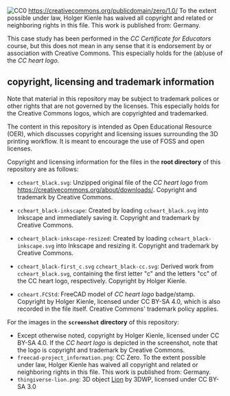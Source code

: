 ![CC0](https://mirrors.creativecommons.org/presskit/buttons/88x31/svg/cc-zero.svg) https://creativecommons.org/publicdomain/zero/1.0/
To the extent possible under law, Holger Kienle has waived all copyright and related or neighboring rights in this file. This work is published from: Germany.

This case study has been performed in the *CC Certificate for Educators* course, but this does not mean in any sense that it is endorsement by or association with Creative Commons. This especially holds for the (ab)use of the *CC heart logo*.

## copyright, licensing and trademark information

Note that material in this repository may be subject to trademark polices or other rights that are not governed by the licenses. This especially holds for the Creative Commons logos, which are copyrighted and trademarked.

The content in this repository is intended as Open Educational Resource (OER), which discusses copyright and licensing issues surrounding the 3D printing workflow. It is meant to encourage the use of FOSS and open licenses.

Copyright and licensing information for the files in the **root directory** of this repository are as follows:

- `ccheart_black.svg`: Unzipped original file of the *CC heart logo* from https://creativecommons.org/about/downloads/. Copyright and trademark by Creative Commons.
- `ccheart_black-inkscape`: Created by loading `ccheart_black.svg` into Inkscape and immediately saving it. Copyright and trademark by Creative Commons.
- `ccheart_black-inkscape-resized`: Created by loading `ccheart_black-inkscape.svg` into Inkscape and resizing it. Copyright and trademark by Creative Commons.
- `ccheart_black-first_c.svg` `ccheart_black-cc.svg`: Derived work from `ccheart_black.svg`, containing the first letter "c" and the letters "cc" of the CC heart logo, respectively. Copyright by Holger Kienle.

- `ccheart.FCStd`: FreeCAD model of *CC heart logo* badge/stamp. Copyright by Holger Kienle, licensed under CC BY-SA 4.0, which is also recorded in the file itself. Creative Commons' trademark policy applies.

For the images in the **`screenshot` directory** of this repository:
- Except otherwise noted, copyright by Holger Kienle, licensed under CC BY-SA 4.0. If the *CC heart logo* is depicted in the screenshot, note that the logo is copyright and trademark by Creative Commons.
- `freecad-project_information.png`: CC Zero. To the extent possible under law, Holger Kienle has waived all copyright and related or neighboring rights in this file. This work is published from: Germany.
- `thingiverse-lion.png`: 3D object [Lion](https://www.thingiverse.com/thing:728085) by 3DWP, licensed under CC BY-SA 3.0